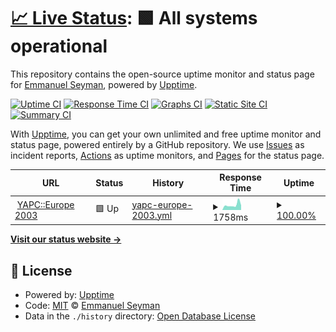 # [📈 Live Status](https://eseyman.github.io/upptime): <!--live status--> **🟩 All systems operational**

This repository contains the open-source uptime monitor and status page for [Emmanuel Seyman](https://eseyman.github.io/upptime), powered by [Upptime](https://github.com/upptime/upptime).

[![Uptime CI](https://github.com/eseyman/upptime/workflows/Uptime%20CI/badge.svg)](https://github.com/eseyman/upptime/actions?query=workflow%3A%22Uptime+CI%22)
[![Response Time CI](https://github.com/eseyman/upptime/workflows/Response%20Time%20CI/badge.svg)](https://github.com/eseyman/upptime/actions?query=workflow%3A%22Response+Time+CI%22)
[![Graphs CI](https://github.com/eseyman/upptime/workflows/Graphs%20CI/badge.svg)](https://github.com/eseyman/upptime/actions?query=workflow%3A%22Graphs+CI%22)
[![Static Site CI](https://github.com/eseyman/upptime/workflows/Static%20Site%20CI/badge.svg)](https://github.com/eseyman/upptime/actions?query=workflow%3A%22Static+Site+CI%22)
[![Summary CI](https://github.com/eseyman/upptime/workflows/Summary%20CI/badge.svg)](https://github.com/eseyman/upptime/actions?query=workflow%3A%22Summary+CI%22)

With [Upptime](https://upptime.js.org), you can get your own unlimited and free uptime monitor and status page, powered entirely by a GitHub repository. We use [Issues](https://github.com/eseyman/upptime/issues) as incident reports, [Actions](https://github.com/eseyman/upptime/actions) as uptime monitors, and [Pages](https://eseyman.github.io/upptime) for the status page.

<!--start: status pages-->
<!-- This summary is generated by Upptime (https://github.com/upptime/upptime) -->
<!-- Do not edit this manually, your changes will be overwritten -->
<!-- prettier-ignore -->
| URL | Status | History | Response Time | Uptime |
| --- | ------ | ------- | ------------- | ------ |
| <img alt="" src="https://favicons.githubusercontent.com/conferences.mongueurs.net" height="13"> [YAPC::Europe 2003](https://conferences.mongueurs.net/ye2003/) | 🟩 Up | [yapc-europe-2003.yml](https://github.com/eseyman/upptime/commits/HEAD/history/yapc-europe-2003.yml) | <details><summary><img alt="Response time graph" src="./graphs/yapc-europe-2003/response-time-week.png" height="20"> 1758ms</summary><br><a href="https://eseyman.github.io/upptime/history/yapc-europe-2003"><img alt="Response time 1486" src="https://img.shields.io/endpoint?url=https%3A%2F%2Fraw.githubusercontent.com%2Feseyman%2Fupptime%2FHEAD%2Fapi%2Fyapc-europe-2003%2Fresponse-time.json"></a><br><a href="https://eseyman.github.io/upptime/history/yapc-europe-2003"><img alt="24-hour response time 1594" src="https://img.shields.io/endpoint?url=https%3A%2F%2Fraw.githubusercontent.com%2Feseyman%2Fupptime%2FHEAD%2Fapi%2Fyapc-europe-2003%2Fresponse-time-day.json"></a><br><a href="https://eseyman.github.io/upptime/history/yapc-europe-2003"><img alt="7-day response time 1758" src="https://img.shields.io/endpoint?url=https%3A%2F%2Fraw.githubusercontent.com%2Feseyman%2Fupptime%2FHEAD%2Fapi%2Fyapc-europe-2003%2Fresponse-time-week.json"></a><br><a href="https://eseyman.github.io/upptime/history/yapc-europe-2003"><img alt="30-day response time 1486" src="https://img.shields.io/endpoint?url=https%3A%2F%2Fraw.githubusercontent.com%2Feseyman%2Fupptime%2FHEAD%2Fapi%2Fyapc-europe-2003%2Fresponse-time-month.json"></a><br><a href="https://eseyman.github.io/upptime/history/yapc-europe-2003"><img alt="1-year response time 1486" src="https://img.shields.io/endpoint?url=https%3A%2F%2Fraw.githubusercontent.com%2Feseyman%2Fupptime%2FHEAD%2Fapi%2Fyapc-europe-2003%2Fresponse-time-year.json"></a></details> | <details><summary><a href="https://eseyman.github.io/upptime/history/yapc-europe-2003">100.00%</a></summary><a href="https://eseyman.github.io/upptime/history/yapc-europe-2003"><img alt="All-time uptime 100.00%" src="https://img.shields.io/endpoint?url=https%3A%2F%2Fraw.githubusercontent.com%2Feseyman%2Fupptime%2FHEAD%2Fapi%2Fyapc-europe-2003%2Fuptime.json"></a><br><a href="https://eseyman.github.io/upptime/history/yapc-europe-2003"><img alt="24-hour uptime 100.00%" src="https://img.shields.io/endpoint?url=https%3A%2F%2Fraw.githubusercontent.com%2Feseyman%2Fupptime%2FHEAD%2Fapi%2Fyapc-europe-2003%2Fuptime-day.json"></a><br><a href="https://eseyman.github.io/upptime/history/yapc-europe-2003"><img alt="7-day uptime 100.00%" src="https://img.shields.io/endpoint?url=https%3A%2F%2Fraw.githubusercontent.com%2Feseyman%2Fupptime%2FHEAD%2Fapi%2Fyapc-europe-2003%2Fuptime-week.json"></a><br><a href="https://eseyman.github.io/upptime/history/yapc-europe-2003"><img alt="30-day uptime 100.00%" src="https://img.shields.io/endpoint?url=https%3A%2F%2Fraw.githubusercontent.com%2Feseyman%2Fupptime%2FHEAD%2Fapi%2Fyapc-europe-2003%2Fuptime-month.json"></a><br><a href="https://eseyman.github.io/upptime/history/yapc-europe-2003"><img alt="1-year uptime 100.00%" src="https://img.shields.io/endpoint?url=https%3A%2F%2Fraw.githubusercontent.com%2Feseyman%2Fupptime%2FHEAD%2Fapi%2Fyapc-europe-2003%2Fuptime-year.json"></a></details>

<!--end: status pages-->

[**Visit our status website →**](https://eseyman.github.io/upptime)

## 📄 License

- Powered by: [Upptime](https://github.com/upptime/upptime)
- Code: [MIT](./LICENSE) © [Emmanuel Seyman](https://eseyman.github.io/upptime)
- Data in the `./history` directory: [Open Database License](https://opendatacommons.org/licenses/odbl/1-0/)
